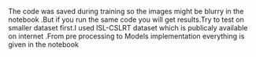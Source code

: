 The code was saved during training so the images might be blurry in the notebook .But if you run the same code you will get results.Try to test on smaller dataset first.I used ISL-CSLRT dataset which is publicaly available on internet .From pre processing to Models implementation everything is given in the notebook
